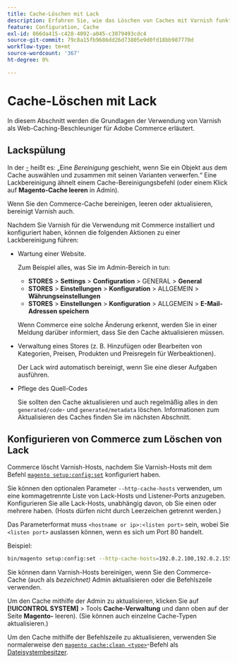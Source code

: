 ```yaml
---
title: Cache-Löschen mit Lack
description: Erfahren Sie, wie das Löschen von Caches mit Varnish funktioniert und wie Sie es als Web-Caching-Beschleuniger für das Adobe Commerce-Programm verwenden.
feature: Configuration, Cache
exl-id: 866da415-c428-4092-a045-c3079493cdc4
source-git-commit: 79c8a15fb9686dd26d73805e9d0fd18bb987770d
workflow-type: tm+mt
source-wordcount: '367'
ht-degree: 0%

---
```


# Cache-Löschen mit Lack

In diesem Abschnitt werden die Grundlagen der Verwendung von Varnish als Web-Caching-Beschleuniger für Adobe Commerce erläutert.

## Lackspülung

In der [-](https://www.varnish-cache.org/docs/trunk/users-guide/purging.html) heißt es: „Eine *Bereinigung* geschieht, wenn Sie ein Objekt aus dem Cache auswählen und zusammen mit seinen Varianten verwerfen.“ Eine Lackbereinigung ähnelt einem Cache-Bereinigungsbefehl (oder einem Klick auf **Magento-Cache leeren** in Admin).

Wenn Sie den Commerce-Cache bereinigen, leeren oder aktualisieren, bereinigt Varnish auch.

Nachdem Sie Varnish für die Verwendung mit Commerce installiert und konfiguriert haben, können die folgenden Aktionen zu einer Lackbereinigung führen:

- Wartung einer Website.

  Zum Beispiel alles, was Sie im Admin-Bereich in tun:

   - **STORES** > **Settings** > **Configuration** > GENERAL > **General**
   - **STORES** > **Einstellungen** > **Konfiguration** > ALLGEMEIN > **Währungseinstellungen**
   - **STORES** > **Einstellungen** > **Konfiguration** > ALLGEMEIN > **E-Mail-Adressen speichern**

  Wenn Commerce eine solche Änderung erkennt, werden Sie in einer Meldung darüber informiert, dass Sie den Cache aktualisieren müssen.

- Verwaltung eines Stores (z. B. Hinzufügen oder Bearbeiten von Kategorien, Preisen, Produkten und Preisregeln für Werbeaktionen).

  Der Lack wird automatisch bereinigt, wenn Sie eine dieser Aufgaben ausführen.

- Pflege des Quell-Codes

  Sie sollten den Cache aktualisieren und auch regelmäßig alles in den `generated/code`- und `generated/metadata` löschen. Informationen zum Aktualisieren des Caches finden Sie im nächsten Abschnitt.

## Konfigurieren von Commerce zum Löschen von Lack

Commerce löscht Varnish-Hosts, nachdem Sie Varnish-Hosts mit dem Befehl [`magento setup:config:set`](https://experienceleague.adobe.com/en/docs/commerce-operations/tools/cli-reference/commerce-on-premises#setupconfigset) konfiguriert haben.

Sie können den optionalen Parameter `--http-cache-hosts` verwenden, um eine kommagetrennte Liste von Lack-Hosts und Listener-Ports anzugeben. Konfigurieren Sie alle Lack-Hosts, unabhängig davon, ob Sie einen oder mehrere haben. (Hosts dürfen nicht durch Leerzeichen getrennt werden.)

Das Parameterformat muss `<hostname or ip>:<listen port>` sein, wobei Sie `<listen port>` auslassen können, wenn es sich um Port 80 handelt.

Beispiel:

```bash
bin/magento setup:config:set --http-cache-hosts=192.0.2.100,192.0.2.155:6081
```

Sie können dann Varnish-Hosts bereinigen, wenn Sie den Commerce-Cache (auch als *bezeichnet)* Admin aktualisieren oder die Befehlszeile verwenden.

Um den Cache mithilfe der Admin zu aktualisieren, klicken Sie auf **[!UICONTROL SYSTEM]** > Tools **Cache-Verwaltung** und dann oben auf der Seite **Magento-** leeren). (Sie können auch einzelne Cache-Typen aktualisieren.)

Um den Cache mithilfe der Befehlszeile zu aktualisieren, verwenden Sie normalerweise den [`magento cache:clean <type>`](../cli/manage-cache.md#clean-and-flush-cache-types)-Befehl als [Dateisystembesitzer](../../installation/prerequisites/file-system/overview.md).
